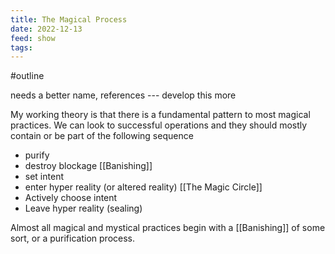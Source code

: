 ```yaml
---
title: The Magical Process
date: 2022-12-13
feed: show
tags: 
---
```

#outline

<span class="hltxt"> needs a better name, references --- develop this more </span>

My working theory is that there is a fundamental pattern to most magical practices. We can look to successful operations and they should mostly contain or be part of the following sequence

- purify 
- destroy blockage [[Banishing]]
- set intent
- enter hyper reality (or altered reality) [[The Magic Circle]]
- Actively choose intent
- Leave hyper reality (sealing)


Almost all magical and mystical practices begin with a [[Banishing]] of some sort, or a purification process.